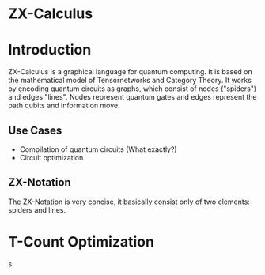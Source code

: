# ZX-Calculus

# Introduction

ZX-Calculus is a graphical language for quantum computing. It is based on the mathematical model of Tensornetworks and Category Theory.
It works by encoding quantum circuits as graphs, which consist of nodes ("spiders") and edges "lines". Nodes represent quantum gates and edges represent the path qubits and information move.

## Use Cases

+ Compilation of quantum circuits (What exactly?)
+ Circuit optimization

## ZX-Notation

The ZX-Notation is very concise, it basically consist only of two elements: spiders and lines.

# T-Count Optimization

s
